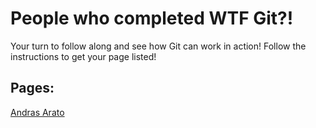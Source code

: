 # People who completed WTF Git?!
Your turn to follow along and see how Git can work in action! Follow the instructions to get your page listed!

## Pages:  
[Andras Arato](/members/AndrasArato)